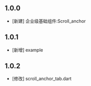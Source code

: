 <!--
 * @Author: lipeng 1162423147@qq.com
 * @Date: 2023-09-24 17:04:48
 * @LastEditors: lipeng 1162423147@qq.com
 * @LastEditTime: 2023-10-16 15:31:07
 * @FilePath: /phoenix_scroll_anchor/CHANGELOG.md
 * @Description: 这是默认设置,请设置`customMade`, 打开koroFileHeader查看配置 进行设置: https://github.com/OBKoro1/koro1FileHeader/wiki/%E9%85%8D%E7%BD%AE
-->
## 1.0.0

* [新建] 企业级基础组件:Scroll_anchor


## 1.0.1

* [新增] example

## 1.0.2

* [修改] scroll_anchor_tab.dart
